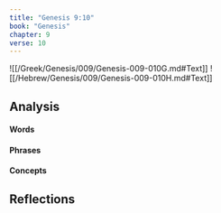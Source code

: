 ```yaml
---
title: "Genesis 9:10"
book: "Genesis"
chapter: 9
verse: 10
---
```

![[/Greek/Genesis/009/Genesis-009-010G.md#Text]]
![[/Hebrew/Genesis/009/Genesis-009-010H.md#Text]]

## Analysis

#### Words

#### Phrases

#### Concepts

## Reflections
